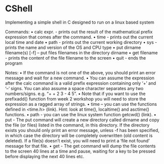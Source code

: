 # CShell
Implementing a simple shell in C designed to run on a linux based system


Commands:
• calc expr. - prints out the result of the mathematical prefix expression that 
 comes after the command. 
• time - prints out the current local time and date 
• path - prints out the current working directory 
• sys - prints the name and version of the OS and CPU type 
• put dirname filename(s) [-f] – put files filenames in the directory dirname
• get filename - prints the content of the file filename to the screen 
• quit - ends the program



Notes: 
• If the command is not one of the above, you should print an error message and wait for a 
new command. 
• You can assume the expression after the calc command is a valid prefix expression 
containing only ‘+’ and ‘–‘ signs. You can also assume a space character separates any two 
numbers/signs. e.g. “+ + 2 3 - 4 5”. 
• Note that if you want to use the prefixadd() function from week 2 workshop you will need 
to store the expression as a ragged array of strings. 
• time – you can use the functions defined in <time.h> (link). Hint: look at time(), 
localtime() and asctime() functions. 
• path - you can use the linux system function getcwd() (link). 
• put - The put command will create a new directory called dirname and copy the file (or 
files) listed in the command, in this directory. If the directory exists you should only print 
an error message, unless -f has been specified, in which case the directory will be 
completely overwritten (old content is deleted). If a file(s) doesn’t exist, you will need to 
print a ‘file not found’ message for that file. 
• get - The get command will dump the file contents to the screen 40 lines at a time and 
pause, waiting for a key to be pressed before displaying the next 40 lines etc. 
